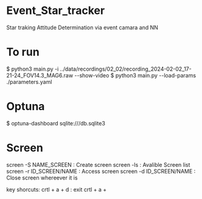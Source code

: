 # Event_Star_tracker
 Star traking Attitude Determination via event camara and NN

# To run 
$ python3 main.py -i ../data/recordings/02_02/recording_2024-02-02_17-21-24_FOV14.3_MAG6.raw --show-video 
$ python3 main.py --load-params ./parameters.yaml


# Optuna
$ optuna-dashboard sqlite:///db.sqlite3 

# Screen 

screen -S NAME_SCREEN : Create screen 
screen -ls : Avalible Screen list 
screen -r ID_SCREEN/NAME : Access screen 
screen -d ID_SCREEN/NAME : Close screen whereever it is 

key shorcuts: 
    crtl + a + d : exit 
    crtl + a + 